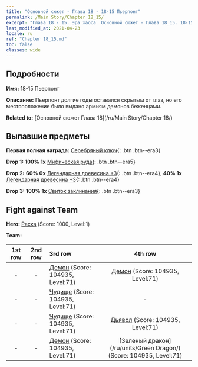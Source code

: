```yaml
---
title: "Основной сюжет - Глава 18 - 18-15 Пьерпонт"
permalink: /Main Story/Chapter 18_15/
excerpt: "Глава 18 - 15. Эра хаоса  Основной сюжет - Глава 18_15. 18-15 Пьерпонт"
last_modified_at: 2021-04-23
locale: ru
ref: "Chapter 18_15.md"
toc: false
classes: wide
---
```


## Подробности

 **Имя:** 18-15 Пьерпонт

 **Описание:** Пьерпонт долгие годы оставался скрытым от глаз, но его местоположение было выдано армиям демонов беженцами.

 **Related to:** [Основной сюжет Глава 18](/ru/Main Story/Chapter 18/)

## Выпавшие предметы

 **Первая полная награда:** [Серебряный ключ](/ItemsRU/con_693/){: .btn .btn--era3}

 **Drop 1:** **100% 1x** [Мифическая руда](/ItemsRU/mat_61/){: .btn .btn--era5}

 **Drop 2:** **60% 0x** [Легендарная древесина +3](/ItemsRU/mat_55/){: .btn .btn--era4}, **40% 1x** [Легендарная древесина +3](/ItemsRU/mat_55/){: .btn .btn--era4}

 **Drop 3:** **100% 1x** [Свиток заклинания](/ItemsRU/con_694/){: .btn .btn--era3}


## Fight against Team
 **Hero:** [Раска](/ru/heroes/Rashka/) (Score: 1000, Level:1)

 **Team:**


  | 1st row | 2nd row | 3rd row | 4th row |
  |:----:|:----:|:----|:----:|
  | - | - | [Демон](/ru/units/Demon/) (Score: 104935, Level:71)  | [Демон](/ru/units/Demon/) (Score: 104935, Level:71)  |
  | - | - | [Чудище](/ru/units/Behemoth/) (Score: 104935, Level:71)  | - |
  | - | - | [Чудище](/ru/units/Behemoth/) (Score: 104935, Level:71)  | [Дьявол](/ru/units/Devil/) (Score: 104935, Level:71)  |
  | - | - | [Демон](/ru/units/Demon/) (Score: 104935, Level:71)  | [Зеленый дракон](/ru/units/Green Dragon/) (Score: 104935, Level:71)  |


